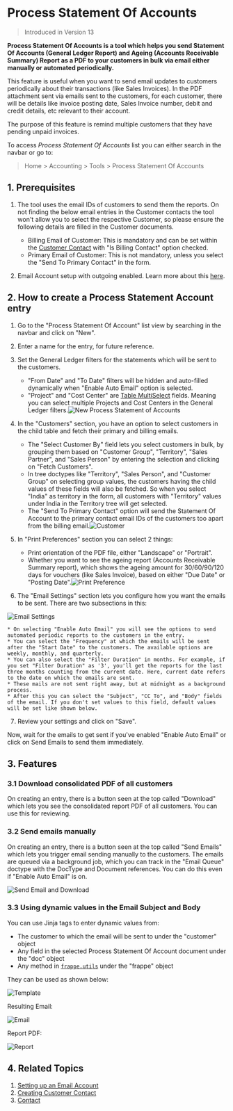 
# Process Statement Of Accounts



> 
> Introduced in Version 13
> 
> 
> 


**Process Statement Of Accounts is a tool which helps you send Statement Of Accounts (General Ledger Report) and Ageing (Accounts Receivable Summary) Report as a PDF to your customers in bulk via email either manually or automated periodically.**


This feature is useful when you want to send email updates to customers periodically about their transactions (like Sales Invoices). In the PDF attachment sent via emails sent to the customers, for each customer, there will be details like invoice posting date, Sales Invoice number, debit and credit details, etc relevant to their account.


The purpose of this feature is remind multiple customers that they have pending unpaid invoices.


  

To access *Process Statement Of Accounts* list you can either search in the navbar or go to:



> 
> Home > Accounting > Tools > Process Statement Of Accounts
> 
> 
> 


## 1. Prerequisites


1. The tool uses the email IDs of customers to send them the reports. On not finding the below email entries in the Customer contacts the tool won't allow you to select the respective Customer, so please ensure the following details are filled in the Customer documents.


	* Billing Email of Customer: This is mandatory and can be set within the [Customer Contact](/docs/en/CRM/contact#1-how-to-create-a-contact) with "Is Billing Contact" option checked.
	* Primary Email of Customer: This is not mandatory, unless you select the "Send To Primary Contact" in the form.
2. Email Account setup with outgoing enabled. Learn more about this [here](/docs/en/setting-up/email/email-account).


## 2. How to create a Process Statement Account entry


1. Go to the "Process Statement Of Account" list view by searching in the navbar and click on "New".
2. Enter a name for the entry, for future reference.
3. Set the General Ledger filters for the statements which will be sent to the customers.


	* "From Date" and "To Date" filters will be hidden and auto-filled dynamically when "Enable Auto Email" option is selected.
	* "Project" and "Cost Center" are [Table MultiSelect](/docs/en/customize-erpnext/articles/table-multiselect-field) fields. Meaning you can select multiple Projects and Cost Centers in the General Ledger filters.![New Process Statement of Accounts](/files/process-statement-of-accounts.png)
4. In the "Customers" section, you have an option to select customers in the child table and fetch their primary and billing emails.


	* The "Select Customer By" field lets you select customers in bulk, by grouping them based on "Customer Group", "Territory", "Sales Partner", and "Sales Person" by entering the selection and clicking on "Fetch Customers".
	* In tree doctypes like "Territory", "Sales Person", and "Customer Group" on selecting group values, the customers having the child values of these fields will also be fetched. So when you select "India" as territory in the form, all customers with "Territory" values under India in the Territory tree will get selected.
	* The "Send To Primary Contact" option will send the Statement Of Account to the primary contact email IDs of the customers too apart from the billing email.![Customer](/files/psoa-customers.png)
5. In "Print Preferences" section you can select 2 things:


	* Print orientation of the PDF file, either "Landscape" or "Portrait".
	* Whether you want to see the ageing report (Accounts Receivable Summary report), which shows the ageing amount for 30/60/90/120 days for vouchers (like Sales Invoice), based on either "Due Date" or "Posting Date".![Print Preference](/files/psoa-print.png)
6. The "Email Settings" section lets you configure how you want the emails to be sent. There are two subsections in this:


![Email Settings](/files/psoa-auto-email.png)


	* On selecting "Enable Auto Email" you will see the options to send automated periodic reports to the customers in the entry.
	* You can select the "Frequency" at which the emails will be sent after the "Start Date" to the customers. The available options are weekly, monthly, and quarterly.
	* You can also select the "Filter Duration" in months. For example, if you set "Filter Duration" as '3', you'll get the reports for the last three months counting from the current date. Here, current date refers to the date on which the emails are sent.
	* These mails are not sent right away, but at midnight as a background process.
	* After this you can select the "Subject", "CC To", and "Body" fields of the email. If you don't set values to this field, default values will be set like shown below.
7. Review your settings and click on "Save".


Now, wait for the emails to get sent if you've enabled "Enable Auto Email" or click on Send Emails to send them immediately.


## 3. Features


### 3.1 Download consolidated PDF of all customers


On creating an entry, there is a button seen at the top called "Download" which lets you see the consolidated report PDF of all customers. You can use this for reviewing.


### 3.2 Send emails manually


On creating an entry, there is a button seen at the top called "Send Emails" which lets you trigger email sending manually to the customers. The emails are queued via a background job, which you can track in the "Email Queue" doctype with the DocType and Document references. You can do this even if "Enable Auto Email" is on.


![Send Email and Download](/files/psoa-buttons.png)


### 3.3 Using dynamic values in the Email Subject and Body


You can use Jinja tags to enter dynamic values from:


* The customer to which the email will be sent to under the "customer" object
* Any field in the selected Process Statement Of Account document under the "doc" object
* Any method in [`frappe.utils`](https://github.com/frappe/frappe/blob/develop/frappe/utils/__init__.py) under the "frappe" object


They can be used as shown below:


![Template](/files/psoa-template.png)


Resulting Email:


![Email](/files/psoa-email.png)


Report PDF:


![Report](/files/psoa-report.png)


## 4. Related Topics


1. [Setting up an Email Account](/docs/en/setting-up/email/email-account)
2. [Creating Customer Contact](/docs/en/CRM/contact#1-how-to-create-a-contact)
3. [Contact](/docs/en/CRM/contact)


